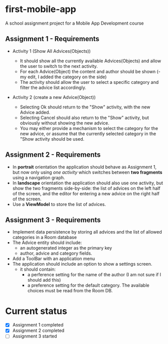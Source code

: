 # first-mobile-app
A school assignment project for a Mobile App Development course

## Assignment 1 - Requirements
  - Activity 1 (Show All Advices(Objects))
    - It should show all the currently available Advices(Objects) and allow the user to switch to the next activity.
    - For each Advice(Object) the content and author should be shown (- my edit, I added the category on the side)
    - The activity should allow the user to select a specific category and filter the advice list accordingly.
    
  - Activity 2 (create a new Advice(Object))
    - Selecting Ok should return to the "Show" activity, with the new Advice added.
    - Selecting Cancel should also return  to the "Show" activity, but obviously without showing the new advice.
    - You may either provide a mechanism to select the category for the new advice, or assume that the currently selected category in the "Show activity should be used.
    
    
## Assignment 2 - Requirements
   - In **portrait** orientation the application should behave as Assignment 1, but now only
      using *one activity* which switches between **two fragments** using a navigation graph.
   - In **landscape** orientation the application should also use one activity, but show the two
      fragments side-by-side: the list of advices on the left half of the screen, and the editor for
      entering a new advice on the right half of the screen.
   - Use a **ViewModel** to store the list of advices.

## Assignment 3 - Requirements
   - Implement data persistence by storing all advices and the list of allowed categories in a Room database
   - The Advice entity should include:
	 - an autogenerated integer as the primary key
	 - author, advice and category fields. 
   - Add a ToolBar with an application menu
   - The application should include an option to show a settings screen.
	 - it should contain:
	   - a perference setting for the name of the author (I am not sure if I should add this)
	   - a preference setting for the default category. The available choices must be read from the Room DB.


# Current status
  - [x] Assignment 1 completed ​
  - [x] Assignment 2 completed 
  - [ ] Assignment 3 started
